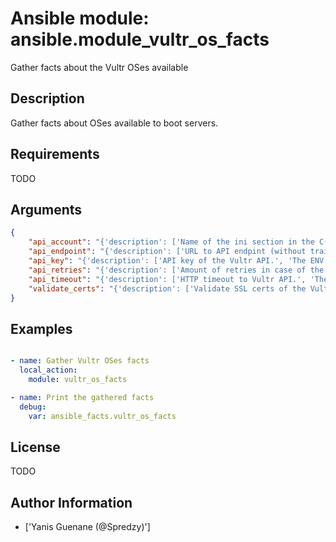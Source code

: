 # Ansible module: ansible.module_vultr_os_facts


Gather facts about the Vultr OSes available

## Description

Gather facts about OSes available to boot servers.

## Requirements

TODO

## Arguments

``` json
{
    "api_account": "{'description': ['Name of the ini section in the C(vultr.ini) file.', 'The ENV variable C(VULTR_API_ACCOUNT) is used as default, when defined.'], 'default': 'default'}",
    "api_endpoint": "{'description': ['URL to API endpint (without trailing slash).', 'The ENV variable C(VULTR_API_ENDPOINT) is used as default, when defined.', 'Fallback value is U(https://api.vultr.com) if not specified.']}",
    "api_key": "{'description': ['API key of the Vultr API.', 'The ENV variable C(VULTR_API_KEY) is used as default, when defined.']}",
    "api_retries": "{'description': ['Amount of retries in case of the Vultr API retuns an HTTP 503 code.', 'The ENV variable C(VULTR_API_RETRIES) is used as default, when defined.', 'Fallback value is 5 retries if not specified.']}",
    "api_timeout": "{'description': ['HTTP timeout to Vultr API.', 'The ENV variable C(VULTR_API_TIMEOUT) is used as default, when defined.', 'Fallback value is 60 seconds if not specified.']}",
    "validate_certs": "{'description': ['Validate SSL certs of the Vultr API.'], 'default': True, 'type': 'bool'}",
}
```

## Examples


``` yaml

- name: Gather Vultr OSes facts
  local_action:
    module: vultr_os_facts

- name: Print the gathered facts
  debug:
    var: ansible_facts.vultr_os_facts

```

## License

TODO

## Author Information
  - ['Yanis Guenane (@Spredzy)']
